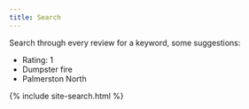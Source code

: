 ```yaml
---
title: Search
---
```

Search through every review for a keyword, some suggestions:
 - Rating: 1
 - Dumpster fire
 - Palmerston North

{% include site-search.html %}
